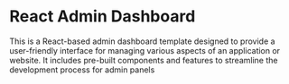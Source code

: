 # React Admin Dashboard

This is a React-based admin dashboard template designed to provide a user-friendly interface for managing various aspects of an application or website. It includes pre-built components and features to streamline the development process for admin panels
